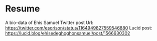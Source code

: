 # Resume
A bio-data of Ehis Samuel 
Twitter post Url: https://twitter.com/esorison/status/1164949827559546880
Lucid post: https://lucid.blog/ehisedeghoghonsamuel/post/1566630302
